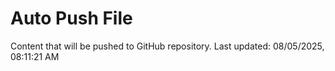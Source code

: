 # Auto Push File

Content that will be pushed to GitHub repository.
Last updated: 08/05/2025, 08:11:21 AM